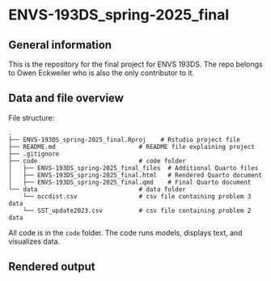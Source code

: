 # ENVS-193DS_spring-2025_final

## General information

This is the repository for the final project for ENVS 193DS. The repo belongs to Owen Eckweiler who is also the only contributor to it.

## Data and file overview

File structure: 

```
.
├── ENVS-193DS_spring-2025_final.Rproj    # Rstudio project file
├── README.md                       # README file explaining project       
├── .gitignore
├── code                            # code folder
│   ├── ENVS-193DS_spring-2025_final_files  # Additional Quarto files   
│   ├── ENVS-193DS_spring-2025_final.html   # Rendered Quarto document
│   ├── ENVS-193DS_spring-2025_final.qmd    # Final Quarto document
└── data                            # data folder
    └── occdist.csv                 # csv file containing problem 3 data
    └── SST_update2023.csv          # csv file containing problem 2 data
```

All code is in the `code` folder. The code runs models, displays text, and visualizes data.

## Rendered output

